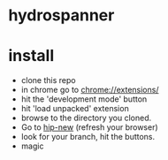 # hydrospanner

# install
* clone this repo
* in chrome go to [chrome://extensions/](chrome://extensions/)
* hit the 'development mode' button
* hit 'load unpacked' extension
* browse to the directory you cloned.
* Go to [hip-new](https://github.com/hipagesgroup/hip-new) (refresh your browser)
* look for your branch, hit the buttons.
* magic
